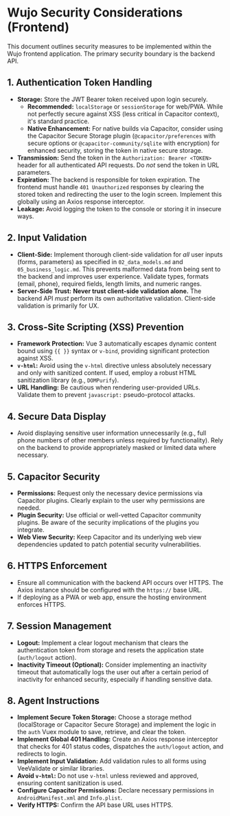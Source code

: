 # Wujo Security Considerations (Frontend)

This document outlines security measures to be implemented within the Wujo frontend application. The primary security boundary is the backend API.

## 1. Authentication Token Handling

*   **Storage:** Store the JWT Bearer token received upon login securely.
    *   **Recommended:** `localStorage` or `sessionStorage` for web/PWA. While not perfectly secure against XSS (less critical in Capacitor context), it's standard practice.
    *   **Native Enhancement:** For native builds via Capacitor, consider using the Capacitor Secure Storage plugin (`@capacitor/preferences` with secure options or `@capacitor-community/sqlite` with encryption) for enhanced security, storing the token in native secure storage.
*   **Transmission:** Send the token in the `Authorization: Bearer <TOKEN>` header for all authenticated API requests. Do *not* send the token in URL parameters.
*   **Expiration:** The backend is responsible for token expiration. The frontend must handle `401 Unauthorized` responses by clearing the stored token and redirecting the user to the login screen. Implement this globally using an Axios response interceptor.
*   **Leakage:** Avoid logging the token to the console or storing it in insecure ways.

## 2. Input Validation

*   **Client-Side:** Implement thorough client-side validation for *all* user inputs (forms, parameters) as specified in `02_data_models.md` and `05_business_logic.md`. This prevents malformed data from being sent to the backend and improves user experience. Validate types, formats (email, phone), required fields, length limits, and numeric ranges.
*   **Server-Side Trust:** **Never trust client-side validation alone.** The backend API *must* perform its own authoritative validation. Client-side validation is primarily for UX.

## 3. Cross-Site Scripting (XSS) Prevention

*   **Framework Protection:** Vue 3 automatically escapes dynamic content bound using `{{ }}` syntax or `v-bind`, providing significant protection against XSS.
*   **`v-html`:** Avoid using the `v-html` directive unless absolutely necessary and only with sanitized content. If used, employ a robust HTML sanitization library (e.g., `DOMPurify`).
*   **URL Handling:** Be cautious when rendering user-provided URLs. Validate them to prevent `javascript:` pseudo-protocol attacks.

## 4. Secure Data Display

*   Avoid displaying sensitive user information unnecessarily (e.g., full phone numbers of other members unless required by functionality). Rely on the backend to provide appropriately masked or limited data where necessary.

## 5. Capacitor Security

*   **Permissions:** Request only the necessary device permissions via Capacitor plugins. Clearly explain to the user why permissions are needed.
*   **Plugin Security:** Use official or well-vetted Capacitor community plugins. Be aware of the security implications of the plugins you integrate.
*   **Web View Security:** Keep Capacitor and its underlying web view dependencies updated to patch potential security vulnerabilities.

## 6. HTTPS Enforcement

*   Ensure all communication with the backend API occurs over HTTPS. The Axios instance should be configured with the `https://` base URL.
*   If deploying as a PWA or web app, ensure the hosting environment enforces HTTPS.

## 7. Session Management

*   **Logout:** Implement a clear logout mechanism that clears the authentication token from storage and resets the application state (`auth/logout` action).
*   **Inactivity Timeout (Optional):** Consider implementing an inactivity timeout that automatically logs the user out after a certain period of inactivity for enhanced security, especially if handling sensitive data.

## 8. Agent Instructions

*   **Implement Secure Token Storage:** Choose a storage method (localStorage or Capacitor Secure Storage) and implement the logic in the `auth` Vuex module to save, retrieve, and clear the token.
*   **Implement Global 401 Handling:** Create an Axios response interceptor that checks for 401 status codes, dispatches the `auth/logout` action, and redirects to login.
*   **Implement Input Validation:** Add validation rules to all forms using VeeValidate or similar libraries.
*   **Avoid `v-html`:** Do not use `v-html` unless reviewed and approved, ensuring content sanitization is used.
*   **Configure Capacitor Permissions:** Declare necessary permissions in `AndroidManifest.xml` and `Info.plist`.
*   **Verify HTTPS:** Confirm the API base URL uses HTTPS.
